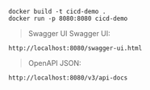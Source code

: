 


```
docker build -t cicd-demo .
docker run -p 8080:8080 cicd-demo
```


> Swagger UI
> Swagger UI:
```
http://localhost:8080/swagger-ui.html
```
> OpenAPI JSON:
```
http://localhost:8080/v3/api-docs
```
